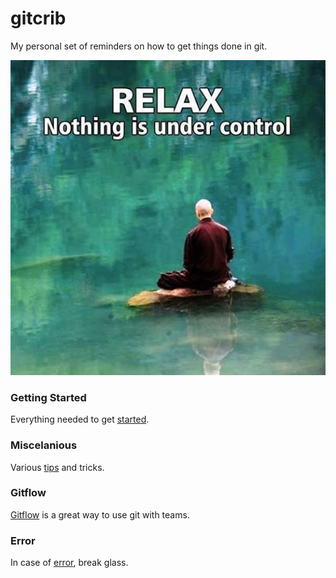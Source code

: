 gitcrib
======================

My personal set of reminders on how to get things done in git.

![relax](https://github.com/seanvikoren/gitcrib/blob/master/relax.jpg?raw=true)

### Getting Started
Everything needed to get [started](setup.md).  
  
### Miscelanious
Various [tips](misc.md) and tricks.  

### Gitflow
[Gitflow](gitflow.md) is a great way to use git with teams.  

### Error
In case of [error](error.md), break glass.  



